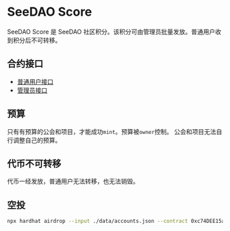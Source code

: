 # SeeDAO Score

SeeDAO Score 是 SeeDAO 社区积分。该积分可由管理员批量发放。普通用户收到积分后不可转移。

## 合约接口
- [普通用户接口](./docs/common-interfaces.md)
- [管理员接口](./docs/admin-interfaces.md)

## 预算

只有有预算的公会和项目，才能成功`mint`。预算被`owner`控制。
公会和项目无法自行调整自己的预算。

## 代币不可转移

代币一经发放，普通用户无法转移，也无法销毁。

## 空投

```bash
npx hardhat airdrop --input ./data/accounts.json --contract 0xc74DEE15a4700D5df797bDD3982EE649A3Bb8c6C --network mainnet
```